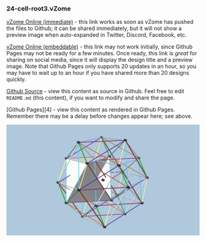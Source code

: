 ### 24-cell-root3.vZome

[vZome Online (immediate)][1] - this link works as soon as vZome has pushed the files to Github; it can be shared immediately, but it will not show a preview image when auto-expanded in Twitter, Discord, Facebook, etc.

[vZome Online (embeddable)][2] - this link may not work initially, since Github Pages may not be ready for a few minutes.  Once ready, this link is *great* for sharing on social media, since it will display the design title and a preview image.  Note that Github Pages only supports 20 updates in an hour, so you may have to wait up to an hour if you have shared more than 20 designs quickly.

[Github Source][3] - view this content as source in Github.  Feel free to edit `README.md` (this content), if you want to modify and share the page.

[Github Pages][4] - view this content as rendered in Github Pages.  Remember there may be a delay before changes appear here; see above.

![Image](24-cell-root3.png)

[1]: https://vzome.com/app/?url=https://raw.githubusercontent.com/vorth/vzome-sharing/master/2021/06/06/13-45-07/24-cell-root3.vZome
[2]: https://vzome.com/app/embed.py?url=https://vorth.github.io/vzome-sharing/2021/06/06/13-45-07/24-cell-root3.vZome
[3]: https://github.com/vorth/vzome-sharing/tree/master/2021/06/06/13-45-07
[3]: https://vorth.github.io/vzome-sharing/2021/06/06/13-45-07
